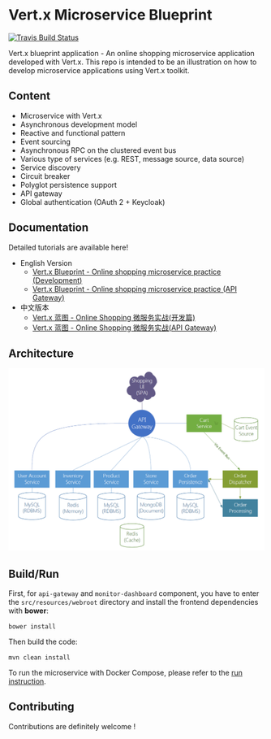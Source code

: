 # Vert.x Microservice Blueprint

[![Travis Build Status](https://travis-ci.org/sczyh30/vertx-blueprint-microservice.svg?branch=master)](https://travis-ci.org/sczyh30/vertx-blueprint-microservice)

Vert.x blueprint application - An online shopping microservice application developed with Vert.x.
This repo is intended to be an illustration on how to develop microservice applications using Vert.x toolkit.

## Content

- Microservice with Vert.x
- Asynchronous development model
- Reactive and functional pattern
- Event sourcing
- Asynchronous RPC on the clustered event bus
- Various type of services (e.g. REST, message source, data source)
- Service discovery
- Circuit breaker
- Polyglot persistence support
- API gateway
- Global authentication (OAuth 2 + Keycloak)

## Documentation

Detailed tutorials are available here!

- English Version
    - [Vert.x Blueprint - Online shopping microservice practice (Development)](http://sczyh30.github.io/vertx-blueprint-microservice/index.html)
    - [Vert.x Blueprint - Online shopping microservice practice (API Gateway)](http://sczyh30.github.io/vertx-blueprint-microservice/api-gateway.html)
- 中文版本
    - [Vert.x 蓝图 - Online Shopping 微服务实战(开发篇)](http://sczyh30.github.io/vertx-blueprint-microservice/cn/index.html)
    - [Vert.x 蓝图 - Online Shopping 微服务实战(API Gateway)](http://sczyh30.github.io/vertx-blueprint-microservice/cn/api-gateway.html)

## Architecture

![Microservice Architecture](docs/images/entire-architecture.png)

## Build/Run

First, for `api-gateway` and `monitor-dashboard` component, you have to enter the `src/resources/webroot` directory and install the frontend dependencies with **bower**:

    bower install

Then build the code:

    mvn clean install

To run the microservice with Docker Compose, please refer to the [run instruction](http://www.sczyh30.com/vertx-blueprint-microservice/index.html#show-time-).

## Contributing

Contributions are definitely welcome !
